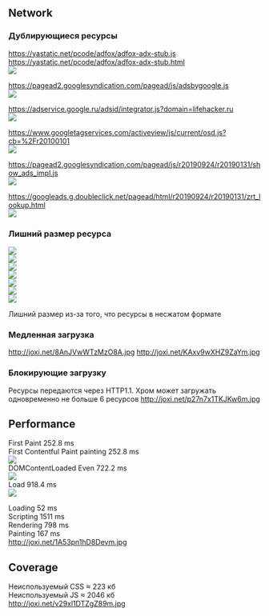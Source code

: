 ## Network

### Дублирующиеся ресурсы

https://yastatic.net/pcode/adfox/adfox-adx-stub.js  
https://yastatic.net/pcode/adfox/adfox-adx-stub.html  
![](http://joxi.net/EA4RvO1colo8Km.jpg)

https://pagead2.googlesyndication.com/pagead/js/adsbygoogle.js  
![](http://joxi.net/823ap34H9y97dr.jpg)  

https://adservice.google.ru/adsid/integrator.js?domain=lifehacker.ru  
![](http://joxi.net/v29xl1DTZgZaRm.jpg)  

https://www.googletagservices.com/activeview/js/current/osd.js?cb=%2Fr20100101  
![](http://joxi.net/1A53pn1hD8DaXm.jpg)  

https://pagead2.googlesyndication.com/pagead/js/r20190924/r20190131/show_ads_impl.js  
![](http://joxi.net/brR16RjI7q7PaA.jpg)  

https://googleads.g.doubleclick.net/pagead/html/r20190924/r20190131/zrt_lookup.html  
![](http://joxi.net/4Ak7eYQSoJoqyA.jpg)  

### Лишний размер ресурса

![](http://joxi.net/brR16RjI7q7vaA.jpg)  
![](http://joxi.net/a2XqQkDFwjwG0A.jpg)  
![](http://joxi.net/xAen0jETR4RkOr.jpg)  
![](http://joxi.net/vAWJZxMTg5gMd2.jpg)  
![](http://joxi.net/brR16RjI7q7laA.jpg)  
![](http://joxi.net/DmBQDG4cJKJM0r.jpg)  
![](http://joxi.net/Vm6O7XzC4N4LD2.jpg)  

Лишний размер из-за того, что ресурсы в несжатом формате


### Медленная загрузка

http://joxi.net/8AnJVwWTzMzO8A.jpg
http://joxi.net/KAxv9wXHZ9ZaYm.jpg


### Блокирующие загрузку

Ресурсы передаются через HTTP1.1. Хром может загружать одновременно не больше 6 ресурсов
http://joxi.net/p27n7x1TKJKw6m.jpg

## Performance

First Paint 252.8 ms  
First Contentful Paint painting 252.8 ms  
![](http://joxi.net/brR16RjI7q7jRA.jpg)  
DOMContentLoaded Even 722.2 ms  
![](http://joxi.net/82Qk5aMcwJweJr.jpg)  
Load 918.4 ms  
![](http://joxi.net/5mdOMEoC3l3EWr.jpg)  

Loading 52 ms  
Scripting 1511 ms  
Rendering 798 ms  
Painting 167 ms  
http://joxi.net/1A53pn1hD8Devm.jpg

## Coverage

Неиспользуемый CSS ≈ 223 кб  
Неиспользуемый JS ≈ 2046 кб  
http://joxi.net/v29xl1DTZgZ89m.jpg
